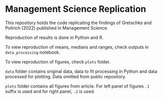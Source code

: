 # Management Science Replication

This repository holds the code replicating the findings of Gretschko and Pollrich (2022) published in Management Science.

Reproduction of results is done in Python and R.

To view reproduction of means, medians and ranges, check outputs in ``data_processing`` notebook.

To view reproduction of figures, check ``plots`` folder.

``data`` folder contains original data, data to fit processing in Python and data processed for plotting. Data omitted from public repository.

``plots`` folder contains all figures from article. For left panel of figures `.1` suffix is used and for right panel, `.2` is used.
